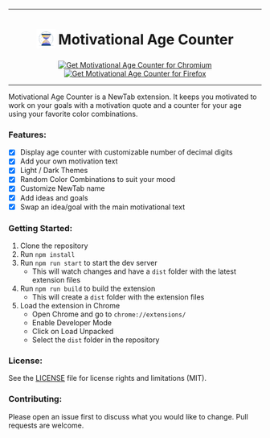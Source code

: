 ***
<h1 align="center">
<sub>
<img src="./logo.png" height="38" width="38">
</sub>
Motivational Age Counter
</h1>

<p align="center">
<a href="https://chromewebstore.google.com/detail/motivational-age-counter/jjfkbhhpdmpbiaeeifchcipoigaibpaa"><img src="https://user-images.githubusercontent.com/585534/107280622-91a8ea80-6a26-11eb-8d07-77c548b28665.png" alt="Get Motivational Age Counter for Chromium"></a>
<a href="https://addons.mozilla.org/en-US/firefox/addon/motivational-age-counter/"><img src="https://user-images.githubusercontent.com/585534/107280546-7b9b2a00-6a26-11eb-8f9f-f95932f4bfec.png" alt="Get Motivational Age Counter for Firefox"></a>
</p>

***

Motivational Age Counter is a NewTab extension. It keeps you motivated to work on your goals with a motivation quote and a counter for your age using your favorite color combinations.

### Features:
- [x] Display age counter with customizable number of decimal digits
- [x] Add your own motivation text
- [x] Light / Dark Themes
- [x] Random Color Combinations to suit your mood
- [x] Customize NewTab name
- [x] Add ideas and goals
- [x] Swap an idea/goal with the main motivational text

### Getting Started:
1. Clone the repository
2. Run `npm install`
3. Run `npm run start` to start the dev server
    - This will watch changes and have a `dist` folder with the latest extension files
4. Run `npm run build` to build the extension
    - This will create a `dist` folder with the extension files
4. Load the extension in Chrome
    - Open Chrome and go to `chrome://extensions/`
    - Enable Developer Mode
    - Click on Load Unpacked
    - Select the `dist` folder in the repository

### License:
See the [LICENSE](./License.txt) file for license rights and limitations (MIT).

### Contributing:
Please open an issue first to discuss what you would like to change. Pull requests are welcome.

<!-- Icon: [text](https://react-icons.github.io/react-icons/search/#q=sand)

Privacy policy: no need, no data is collected

Inspire from Daily Motivation [text](https://chromewebstore.google.com/detail/daily-motivation-age-coun/ndjleggnmncjmfjcgmmpimpccikiadaf)

-->
